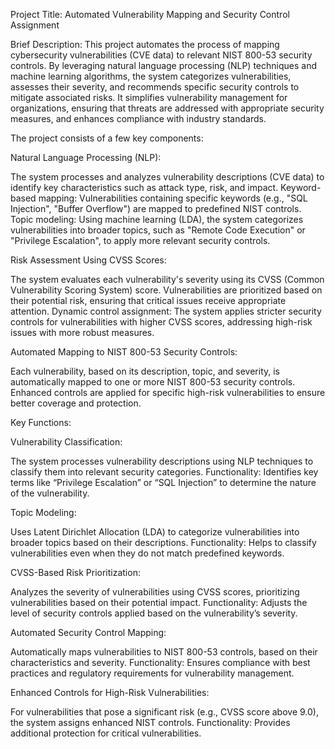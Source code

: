 Project Title:
Automated Vulnerability Mapping and Security Control Assignment

Brief Description:
This project automates the process of mapping cybersecurity vulnerabilities (CVE data) to relevant NIST 800-53 security controls. By leveraging natural language processing (NLP) techniques and machine learning algorithms, the system categorizes vulnerabilities, assesses their severity, and recommends specific security controls to mitigate associated risks. It simplifies vulnerability management for organizations, ensuring that threats are addressed with appropriate security measures, and enhances compliance with industry standards.

The project consists of a few key components:

Natural Language Processing (NLP):

The system processes and analyzes vulnerability descriptions (CVE data) to identify key characteristics such as attack type, risk, and impact.
Keyword-based mapping: Vulnerabilities containing specific keywords (e.g., "SQL Injection", "Buffer Overflow") are mapped to predefined NIST controls.
Topic modeling: Using machine learning (LDA), the system categorizes vulnerabilities into broader topics, such as "Remote Code Execution" or "Privilege Escalation", to apply more relevant security controls.

Risk Assessment Using CVSS Scores:

The system evaluates each vulnerability's severity using its CVSS (Common Vulnerability Scoring System) score. Vulnerabilities are prioritized based on their potential risk, ensuring that critical issues receive appropriate attention.
Dynamic control assignment: The system applies stricter security controls for vulnerabilities with higher CVSS scores, addressing high-risk issues with more robust measures.

Automated Mapping to NIST 800-53 Security Controls:

Each vulnerability, based on its description, topic, and severity, is automatically mapped to one or more NIST 800-53 security controls.
Enhanced controls are applied for specific high-risk vulnerabilities to ensure better coverage and protection.

Key Functions:

Vulnerability Classification:

The system processes vulnerability descriptions using NLP techniques to classify them into relevant security categories.
Functionality: Identifies key terms like “Privilege Escalation” or “SQL Injection” to determine the nature of the vulnerability.

Topic Modeling:

Uses Latent Dirichlet Allocation (LDA) to categorize vulnerabilities into broader topics based on their descriptions.
Functionality: Helps to classify vulnerabilities even when they do not match predefined keywords.

CVSS-Based Risk Prioritization:

Analyzes the severity of vulnerabilities using CVSS scores, prioritizing vulnerabilities based on their potential impact.
Functionality: Adjusts the level of security controls applied based on the vulnerability’s severity.

Automated Security Control Mapping:

Automatically maps vulnerabilities to NIST 800-53 controls, based on their characteristics and severity.
Functionality: Ensures compliance with best practices and regulatory requirements for vulnerability management.

Enhanced Controls for High-Risk Vulnerabilities:

For vulnerabilities that pose a significant risk (e.g., CVSS score above 9.0), the system assigns enhanced NIST controls.
Functionality: Provides additional protection for critical vulnerabilities.
